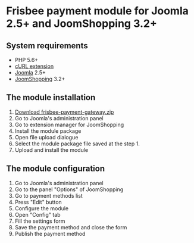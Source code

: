 # Frisbee payment module for Joomla 2.5+ and JoomShopping 3.2+

## System requirements

* PHP 5.6+
* [cURL extension](http://php.net/manual/en/book.curl.php)
* [Joomla](http://www.joomla.org/download.html) 2.5+
* [JoomShopping](http://joomshopping.pro/download/component.html) 3.2+

## The module installation

1. [Download frisbee-payment-gateway.zip](https://github.com/frisbee-ua/joomshopping-payment-module/blob/master/frisbee-payment-gateway.zip?raw=true)
2. Go to Joomla's administration panel
3. Go to extension manager for JoomShopping
4. Install the module package
1. Open file upload dialogue
2. Select the module package file saved at the step 1.
3. Upload and install the module

## The module configuration

1. Go to Joomla's administration panel
2. Go to the panel "Options" of JoomShopping
3. Go to payment methods list
4. Press "Edit" button
5. Configure the module
1. Open "Config" tab
2. Fill the settings form
4. Save the payment method and close the form
6. Publish the payment method
